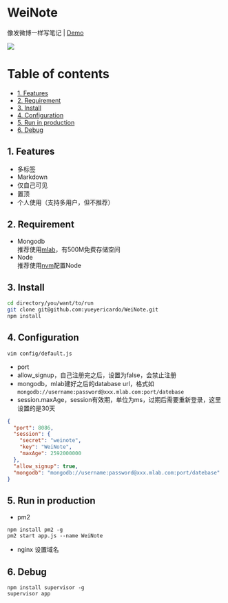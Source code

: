 # WeiNote
像发微博一样写笔记 | [Demo](http://weinote.yyrcd.com)  

![](https://yyrcd-1256568788.cos.na-siliconvalley.myqcloud.com/yyrcd/2019-06-13-222357.png)

# Table of contents
* [1. Features](#1-features)
* [2. Requirement](#2-requirement)
* [3. Install](#3-install)
* [4. Configuration](#4-configuration)
* [5. Run in production](#5-run-in-production)
* [6. Debug](#6-debug)

## 1. Features
- 多标签 
- Markdown
- 仅自己可见
- 置顶
- 个人使用（支持多用户，但不推荐）

## 2. Requirement
- Mongodb  
推荐使用[mlab](https://mlab.com/)，有500M免费存储空间
- Node  
推荐使用[nvm](https://blog.pm2.io/2018-02-19/Installing-Node-js-with-NVM/)配置Node

## 3. Install
```bash
cd directory/you/want/to/run
git clone git@github.com:yueyericardo/WeiNote.git
npm install
```

## 4. Configuration
```bash
vim config/default.js
```
- port
- allow_signup，自己注册完之后，设置为false，会禁止注册
- mongodb，mlab建好之后的database url，格式如`mongodb://username:password@xxx.mlab.com:port/datebase`
- session.maxAge，session有效期，单位为ms，过期后需要重新登录，这里设置的是30天
```json
{
  "port": 8086,
  "session": {
    "secret": "weinote",
    "key": "WeiNote",
    "maxAge": 2592000000
  },
  "allow_signup": true,
  "mongodb": "mongodb://username:password@xxx.mlab.com:port/datebase"
}
```

## 5. Run in production
- pm2 
```
npm install pm2 -g
pm2 start app.js --name WeiNote
```
- nginx 设置域名

## 6. Debug
```
npm install supervisor -g
supervisor app
```
